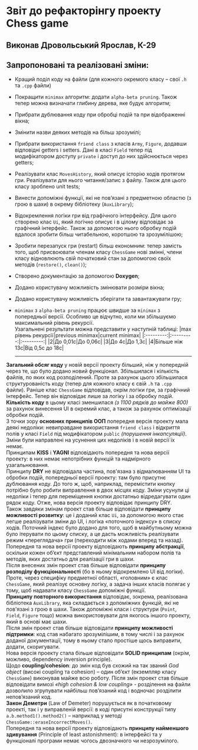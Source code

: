 # Звіт до рефакторінгу проекту Chess game
## Виконав Дровольський Ярослав, К-29
## Запропоновані та реалізовані зміни:
-	Кращий поділ коду на файли (для кожного окремого класу – свої `.h` та `.cpp` файли)
-	Покращити `minimax` алгоритм: додати `alpha-beta pruning`. Також тепер можна визначати глибину дерева, яке будує алгоритм;
-	Прибрати дублювання коду при обробці подій та при відображенні вікна;
-	Змінити назви деяких методів на більш зрозумілі;
-	Прибрати використання `friend class` з класів `Army`, `Figure`, додавши відповідні getters і setters. Дані в класі `Field` тепер під модифікатором доступу `private` і доступ до них здійснюється через getters;
-	Реалізувати клас `MovesHistory`, який описує історію ходів протягом гри. Реалізувати для нього читання/запис з файлу. Також для цього класу зроблено unit tests;
-	Винести допоміжні функції, які не пов’язані з предметною областю (з грою в шахи) в окрему бібліотеку (`AuxLibrary`);
-	Відокремлення логіки гри від графічного інтерфейсу. Для цього створено клас `Ui`, який логічно описує і в цілому відповідає за графічний інтерфейс. Також за допомогою нього обробку подій вдалося зробити більш читабельною, коротшою та зрозумілішою;
-	Зробити перезапуск гри (restart) більш економним: тепер замість того, щоб присвоювати членам класу `ChessGame` нові змінні, члени класу відновлюють свій початковий стан за допомогою своїх методів (`restore()`, `clean()`);
-	Створено документацію за допомогою **Doxygen**;
-	Додано користувачу можливість змінювати розміри вікна;
-	Додано користувачу можливість зберігати та завантажувати гру;
-   `minimax` з `alpha-beta pruning` працює швидше за `minimax` з попередньої версії. Особливо це відчутно, коли ми збільшуємо максимальний рівень рекурсії.  
    Узагальнені результати можна представити у наступній таблиці:
    |max рівень рекурсії|previous minimax|current minimax|
    |:---------:|:---------:|:---------:|
    |2|До 0,01с|До 0,06с|
    |3|До 4с|До 1,3с|
    |4|Більше ніж 13с|Від 0,5с до 18с|

    ___

**Загальний обсяг коду** у новій версії проекту більший, ніж у попередній через те, що було додано новий функціонал. Збільшилася і кількість файлів, по яких код розподілений. Проте за рахунок цього збільшилася структурованість коду (тепер для кожного класу є свій `.h` та `.cpp` файли). Раніше клас `ChessGame` відповідав, окрім логіки гри, за графічний інтерфейс. Тепер він відповідає лише за логіку і за обробку подій. **Кількість коду** в цьому класі зменшилася *(з 1100 рядків до майже 800)* за рахунок винесення UI в окремий клас, а також за рахунок оптимізації обробки подій.  
З точки зору **основних принципів ООП** попередня версія проекту мала деякі недоліки: невиправдане використання `friend class` і відкриття полів у класі `Field` під модифікатором `public` *(порушення інкапсуляції)*. Зміни були направлені на усунення цих недоліків і в новій версії їх немає.  
Принципам **KISS** і **YAGNI** відповідають попередня та нова версії проекту: в них немає непотрібних функцій та надмірного узагальнювання.  
Принципу **DRY** не відповідала частина, пов'язана з відмалюванням UI та обробки подій, попередньої версії проекту: там було присутнє дублювання коду. До того ж, щоб, наприклад, перемістити кнопку потрібно було робити виправлення в двох місцях коду. Зміни усунули ці недоліки і тепер для переміщення кнопки достатньо відредагувати один рядок коду. Отже, нова версія проекту відповідає принципу DRY.  
Також завдяки змінам проект став більше відповідати **принципу можливості розвитку**: це і доданий клас `Ui`, за допомогою якого стає легше реалізувати зміни до UI, і логіка «поточного індексу» в списку ходів. Поточний індекс було додано для того, щоб в майбутньому можна було ітерувати по цьому списку, а це дасть можливість реалізувати режим «переглядача» гри (переходити між ходами вперед та назад).  
Попередня та нова версії проекту відповідають **принципу абстракції**, оскільки кожен об’єкт представлений мінімальним набором полів та методів, яких достатньо для реалізації гри в шахи.  
Після внесених змін проект став більше відповідати **принципу розподілу функціональності** (бо в ньому відокремлено UI від логіки). Проте, через специфіку предметної області, «головним» є клас `ChessGame`, який реалізує основну логіку, а задача інших класів полягає у тому, щоб надавати класу `ChessGame` допоміжні функції.  
**Принципу повторного використання** відповідає, зокрема, реалізована бібліотека `AuxLibrary`, яка складається з допоміжних функцій, які не пов'язані з грою в шахи. Також допоміжні класи і структури (`Point`, `Field`, `Figure` тощо) можна використовувати для якогось іншого проекту, який в основі має шахи.  
Після змін проект став більше відповідати **принципу можливості підтримки**: код став набагато зрозумілішим, в тому числі і за рахунок доданої документації, тому в ньому стало простіше щось виправити, додати, скоригувати.  
Нова версія проекту стала більше відповідати **SOLID принципам** (окрім, можливо, dependency inversion principle).  
Щодо **coupling/cohesion**: до змін код був схожий на так званий *God object* (високі coupling та cohesion) – один об’єкт (екземпляр класу `ChessGame`) виконував майже всю роботу. Після змін проект став більше відповідати вимозі *«high cohesion & low coupling»* - розділення на файли дозволило згрупувати найбільш пов’язаний код і водночас розділити непов’язаний код.  
**Закон Деметри** (Law of Demeter) порушується як в початковому проекті, так і у виправленій версії: в коді присутні конструкції типу `a.b.method1().method2()` – наприклад у методі `ChessGame::eraseIncorrectMoves()`.  
Попередня та нова версії проекту відповідають **принципу найменшого здивування** (Principle of least astonishment): в інтерфейсі та у функціоналі програми немає чогось двозначного чи незрозумілого.
